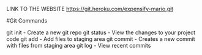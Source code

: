 LINK TO THE WEBSITE
https://git.heroku.com/expensify-mario.git

#Git Commands

git init - Create a new git repo
git status - View the changes to your project code
git add - Add files to staging area
git commit - Creates a new commit with files from staging area
git log - View recent commits
